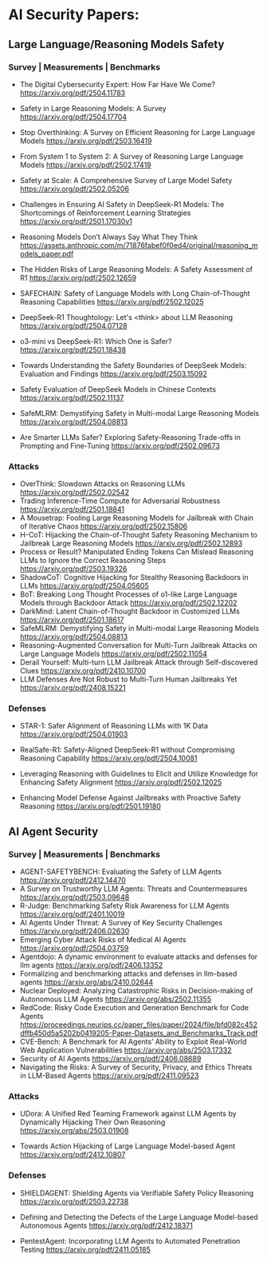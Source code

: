 # AI Security Papers:

## Large Language/Reasoning Models Safety

### Survey | Measurements | Benchmarks

- The Digital Cybersecurity Expert: How Far Have We Come? https://arxiv.org/pdf/2504.11783
- Safety in Large Reasoning Models: A Survey https://arxiv.org/pdf/2504.17704
- Stop Overthinking: A Survey on Efficient Reasoning for Large Language Models  https://arxiv.org/pdf/2503.16419
- From System 1 to System 2: A Survey of Reasoning Large Language Models  https://arxiv.org/pdf/2502.17419
- Safety at Scale: A Comprehensive Survey of Large Model Safety https://arxiv.org/pdf/2502.05206
- Challenges in Ensuring AI Safety in DeepSeek-R1 Models: The Shortcomings of Reinforcement Learning Strategies https://arxiv.org/pdf/2501.17030v1
- Reasoning Models Don’t Always Say What They Think https://assets.anthropic.com/m/71876fabef0f0ed4/original/reasoning_models_paper.pdf

- The Hidden Risks of Large Reasoning Models: A Safety Assessment of R1 https://arxiv.org/pdf/2502.12659
- SAFECHAIN: Safety of Language Models with Long Chain-of-Thought Reasoning Capabilities https://arxiv.org/pdf/2502.12025
- DeepSeek-R1 Thoughtology: Let's  \<think\> about LLM Reasoning https://arxiv.org/pdf/2504.07128
- o3-mini vs DeepSeek-R1: Which One is Safer? https://arxiv.org/pdf/2501.18438
- Towards Understanding the Safety Boundaries of DeepSeek Models: Evaluation and Findings https://arxiv.org/pdf/2503.15092
- Safety Evaluation of DeepSeek Models in Chinese Contexts https://arxiv.org/pdf/2502.11137
- SafeMLRM: Demystifying Safety in Multi-modal Large Reasoning Models https://arxiv.org/pdf/2504.08813
- Are Smarter LLMs Safer? Exploring Safety-Reasoning Trade-offs in Prompting and Fine-Tuning https://arxiv.org/pdf/2502.09673

### Attacks

- OverThink: Slowdown Attacks on Reasoning LLMs https://arxiv.org/pdf/2502.02542
- Trading Inference-Time Compute for Adversarial Robustness https://arxiv.org/pdf/2501.18841
- A Mousetrap: Fooling Large Reasoning Models for Jailbreak with Chain of Iterative Chaos https://arxiv.org/pdf/2502.15806
- H-CoT: Hijacking the Chain-of-Thought Safety Reasoning Mechanism to Jailbreak Large Reasoning Models https://arxiv.org/pdf/2502.12893
- Process or Result? Manipulated Ending Tokens Can Mislead Reasoning LLMs to Ignore the Correct Reasoning Steps https://arxiv.org/pdf/2503.19326
- ShadowCoT: Cognitive Hijacking for Stealthy Reasoning Backdoors in LLMs https://arxiv.org/pdf/2504.05605
- BoT: Breaking Long Thought Processes of o1-like Large Language Models through Backdoor Attack https://arxiv.org/pdf/2502.12202
- DarkMind: Latent Chain-of-Thought Backdoor in Customized LLMs https://arxiv.org/pdf/2501.18617
- SafeMLRM: Demystifying Safety in Multi-modal Large Reasoning Models https://arxiv.org/pdf/2504.08813
- Reasoning-Augmented Conversation for Multi-Turn Jailbreak Attacks on Large Language Models https://arxiv.org/pdf/2502.11054
- Derail Yourself: Multi-turn LLM Jailbreak Attack through Self-discovered Clues https://arxiv.org/pdf/2410.10700
- LLM Defenses Are Not Robust to Multi-Turn Human Jailbreaks Yet https://arxiv.org/pdf/2408.15221

### Defenses

- STAR-1: Safer Alignment of Reasoning LLMs with 1K Data https://arxiv.org/pdf/2504.01903
- RealSafe-R1: Safety-Aligned DeepSeek-R1 without Compromising Reasoning Capability https://arxiv.org/pdf/2504.10081

- Leveraging Reasoning with Guidelines to Elicit and Utilize Knowledge for Enhancing Safety Alignment https://arxiv.org/pdf/2502.12025

- Enhancing Model Defense Against Jailbreaks with Proactive Safety Reasoning https://arxiv.org/pdf/2501.19180



## AI Agent Security

### Survey | Measurements | Benchmarks

- AGENT-SAFETYBENCH: Evaluating the Safety of LLM Agents https://arxiv.org/pdf/2412.14470
- A Survey on Trustworthy LLM Agents: Threats and Countermeasures https://arxiv.org/pdf/2503.09648
- R-Judge: Benchmarking Safety Risk Awareness for LLM Agents https://arxiv.org/pdf/2401.10019
- AI Agents Under Threat: A Survey of Key Security Challenges https://arxiv.org/pdf/2406.02630
- Emerging Cyber Attack Risks of Medical AI Agents https://arxiv.org/pdf/2504.03759
- Agentdojo: A dynamic environment to evaluate attacks and defenses for llm agents https://arxiv.org/pdf/2406.13352
- Formalizing and benchmarking attacks and defenses in llm-based agents https://arxiv.org/abs/2410.02644
- Nuclear Deployed: Analyzing Catastrophic Risks in Decision-making of Autonomous LLM Agents https://arxiv.org/abs/2502.11355
- RedCode: Risky Code Execution and Generation Benchmark for Code Agents https://proceedings.neurips.cc/paper_files/paper/2024/file/bfd082c452dffb450d5a5202b0419205-Paper-Datasets_and_Benchmarks_Track.pdf
- CVE-Bench: A Benchmark for AI Agents’ Ability to Exploit Real-World Web Application Vulnerabilities https://arxiv.org/abs/2503.17332
- Security of AI Agents https://arxiv.org/pdf/2406.08689
- Navigating the Risks: A Survey of Security, Privacy, and Ethics Threats in LLM-Based Agents  https://arxiv.org/pdf/2411.09523

### Attacks

- UDora: A Unified Red Teaming Framework against LLM Agents by Dynamically Hijacking Their Own Reasoning https://arxiv.org/abs/2503.01908

- Towards Action Hijacking of Large Language Model-based Agent https://arxiv.org/pdf/2412.10807

### Defenses

- SHIELDAGENT: Shielding Agents via Verifiable Safety Policy Reasoning https://arxiv.org/pdf/2503.22738

- Defining and Detecting the Defects of the Large Language Model-based Autonomous Agents https://arxiv.org/pdf/2412.18371

- PentestAgent: Incorporating LLM Agents to Automated Penetration Testing https://arxiv.org/pdf/2411.05185
